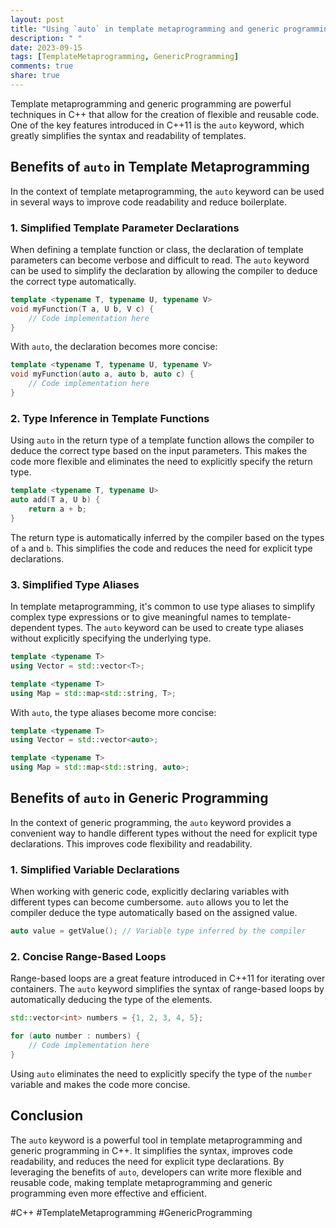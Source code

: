```yaml
---
layout: post
title: "Using `auto` in template metaprogramming and generic programming in C++"
description: " "
date: 2023-09-15
tags: [TemplateMetaprogramming, GenericProgramming]
comments: true
share: true
---
```


Template metaprogramming and generic programming are powerful techniques in C++ that allow for the creation of flexible and reusable code. One of the key features introduced in C++11 is the `auto` keyword, which greatly simplifies the syntax and readability of templates.

## Benefits of `auto` in Template Metaprogramming

In the context of template metaprogramming, the `auto` keyword can be used in several ways to improve code readability and reduce boilerplate. 

### 1. Simplified Template Parameter Declarations

When defining a template function or class, the declaration of template parameters can become verbose and difficult to read. The `auto` keyword can be used to simplify the declaration by allowing the compiler to deduce the correct type automatically.

```cpp
template <typename T, typename U, typename V>
void myFunction(T a, U b, V c) {
    // Code implementation here
}
```

With `auto`, the declaration becomes more concise:

```cpp
template <typename T, typename U, typename V>
void myFunction(auto a, auto b, auto c) {
    // Code implementation here
}
```

### 2. Type Inference in Template Functions

Using `auto` in the return type of a template function allows the compiler to deduce the correct type based on the input parameters. This makes the code more flexible and eliminates the need to explicitly specify the return type.

```cpp
template <typename T, typename U>
auto add(T a, U b) {
    return a + b;
}
```

The return type is automatically inferred by the compiler based on the types of `a` and `b`. This simplifies the code and reduces the need for explicit type declarations.

### 3. Simplified Type Aliases

In template metaprogramming, it's common to use type aliases to simplify complex type expressions or to give meaningful names to template-dependent types. The `auto` keyword can be used to create type aliases without explicitly specifying the underlying type.

```cpp
template <typename T>
using Vector = std::vector<T>;

template <typename T>
using Map = std::map<std::string, T>;
```

With `auto`, the type aliases become more concise:

```cpp
template <typename T>
using Vector = std::vector<auto>;

template <typename T>
using Map = std::map<std::string, auto>;
```

## Benefits of `auto` in Generic Programming

In the context of generic programming, the `auto` keyword provides a convenient way to handle different types without the need for explicit type declarations. This improves code flexibility and readability.

### 1. Simplified Variable Declarations

When working with generic code, explicitly declaring variables with different types can become cumbersome. `auto` allows you to let the compiler deduce the type automatically based on the assigned value.

```cpp
auto value = getValue(); // Variable type inferred by the compiler
```

### 2. Concise Range-Based Loops

Range-based loops are a great feature introduced in C++11 for iterating over containers. The `auto` keyword simplifies the syntax of range-based loops by automatically deducing the type of the elements.

```cpp
std::vector<int> numbers = {1, 2, 3, 4, 5};

for (auto number : numbers) {
    // Code implementation here
}
```

Using `auto` eliminates the need to explicitly specify the type of the `number` variable and makes the code more concise.

## Conclusion

The `auto` keyword is a powerful tool in template metaprogramming and generic programming in C++. It simplifies the syntax, improves code readability, and reduces the need for explicit type declarations. By leveraging the benefits of `auto`, developers can write more flexible and reusable code, making template metaprogramming and generic programming even more effective and efficient.

#C++ #TemplateMetaprogramming #GenericProgramming